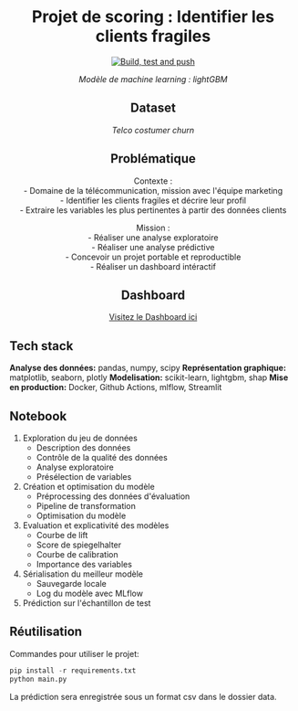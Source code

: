 <h1 align="center">Projet de scoring : Identifier les clients fragiles</h1>

<p align="center">
  <a href="https://github.com/alexsavz/savina_alex_rendu_projet3/actions/workflows/ci.yaml">
    <img src="https://github.com/alexsavz/savina_alex_rendu_projet3/actions/workflows/ci.yaml/badge.svg" alt="Build, test and push"/>
  </a>
</p>

<p align="center"><i>Modèle de machine learning : lightGBM</i></p>

<h2 align="center">Dataset</h2>

<p align="center"><i>Telco costumer churn</i></p>

<h2 align="center">Problématique</h2>

<p align="center">
Contexte :
<br>- Domaine de la télécommunication, mission avec l'équipe marketing
<br>- Identifier les clients fragiles et décrire leur profil
<br>- Extraire les variables les plus pertinentes à partir des données clients
</p>

<p align="center">
Mission :
<br>- Réaliser une analyse exploratoire
<br>- Réaliser une analyse prédictive
<br>- Concevoir un projet portable et reproductible
<br>- Réaliser un dashboard intéractif
</p>

<h2 align="center">Dashboard</h2>
<p align="center">
  <a href="https://alexsavina-scoring-clientfragile.streamlit.app/">Visitez le Dashboard ici</a>
</p>

## Tech stack

**Analyse des données:** pandas, numpy, scipy
**Représentation graphique:** matplotlib, seaborn, plotly
**Modelisation:** scikit-learn, lightgbm, shap
**Mise en production:** Docker, Github Actions, mlflow, Streamlit

## Notebook

1. Exploration du jeu de données
   - Description des données
   - Contrôle de la qualité des données
   - Analyse exploratoire
   - Présélection de variables
2. Création et optimisation du modèle
   - Préprocessing des données d'évaluation
   - Pipeline de transformation
   - Optimisation du modèle
3. Evaluation et explicativité des modèles
   - Courbe de lift
   - Score de spiegelhalter
   - Courbe de calibration
   - Importance des variables
4. Sérialisation du meilleur modèle
   - Sauvegarde locale
   - Log du modèle avec MLflow
5. Prédiction sur l'échantillon de test

## Réutilisation

Commandes pour utiliser le projet:

```python
pip install -r requirements.txt
python main.py
```

La prédiction sera enregistrée sous un format csv dans le dossier data.
